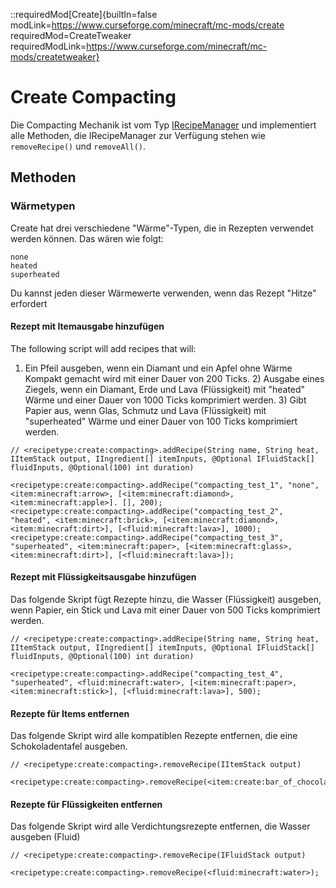 ::requiredMod[Create]{builtIn=false modLink=https://www.curseforge.com/minecraft/mc-mods/create requiredMod=CreateTweaker requiredModLink=https://www.curseforge.com/minecraft/mc-mods/createtweaker}

# Create Compacting

Die Compacting Mechanik ist vom Typ [IRecipeManager](/vanilla/api/managers/IRecipeManager) und implementiert alle Methoden, die IRecipeManager zur Verfügung stehen wie `removeRecipe()` und `removeAll()`.

## Methoden

### Wärmetypen

Create hat drei verschiedene "Wärme"-Typen, die in Rezepten verwendet werden können. Das wären wie folgt:

```plaintext
none
heated
superheated
```

Du kannst jeden dieser Wärmewerte verwenden, wenn das Rezept "Hitze" erfordert

#### Rezept mit Itemausgabe hinzufügen

The following script will add recipes that will:

1) Ein Pfeil ausgeben, wenn ein Diamant und ein Apfel ohne Wärme Kompakt gemacht wird mit einer Dauer von 200 Ticks. 2) Ausgabe eines Ziegels, wenn ein Diamant, Erde und Lava (Flüssigkeit) mit "heated" Wärme und einer Dauer von 1000 Ticks komprimiert werden. 3) Gibt Papier aus, wenn Glas, Schmutz und Lava (Flüssigkeit) mit "superheated" Wärme und einer Dauer von 100 Ticks komprimiert werden.

```zenscript
// <recipetype:create:compacting>.addRecipe(String name, String heat, IItemStack output, IIngredient[] itemInputs, @Optional IFluidStack[] fluidInputs, @Optional(100) int duration)

<recipetype:create:compacting>.addRecipe("compacting_test_1", "none", <item:minecraft:arrow>, [<item:minecraft:diamond>, <item:minecraft:apple>]. [], 200);
<recipetype:create:compacting>.addRecipe("compacting_test_2", "heated", <item:minecraft:brick>, [<item:minecraft:diamond>, <item:minecraft:dirt>], [<fluid:minecraft:lava>], 1000);
<recipetype:create:compacting>.addRecipe("compacting_test_3", "superheated", <item:minecraft:paper>, [<item:minecraft:glass>, <item:minecraft:dirt>], [<fluid:minecraft:lava>]);
```

#### Rezept mit Flüssigkeitsausgabe hinzufügen

Das folgende Skript fügt Rezepte hinzu, die Wasser (Flüssigkeit) ausgeben, wenn Papier, ein Stick und Lava mit einer Dauer von 500 Ticks komprimiert werden.

```zenscript
// <recipetype:create:compacting>.addRecipe(String name, String heat, IItemStack output, IIngredient[] itemInputs, @Optional IFluidStack[] fluidInputs, @Optional(100) int duration)

<recipetype:create:compacting>.addRecipe("compacting_test_4", "superheated", <fluid:minecraft:water>, [<item:minecraft:paper>, <item:minecraft:stick>], [<fluid:minecraft:lava>], 500);
```

#### Rezepte für Items entfernen

Das folgende Skript wird alle kompatiblen Rezepte entfernen, die eine Schokoladentafel ausgeben.

```zenscript
// <recipetype:create:compacting>.removeRecipe(IItemStack output)

<recipetype:create:compacting>.removeRecipe(<item:create:bar_of_chocolate>);
```


#### Rezepte für Flüssigkeiten entfernen

Das folgende Skript wird alle Verdichtungsrezepte entfernen, die Wasser ausgeben (Fluid)

```zenscript
// <recipetype:create:compacting>.removeRecipe(IFluidStack output)

<recipetype:create:compacting>.removeRecipe(<fluid:minecraft:water>);
```